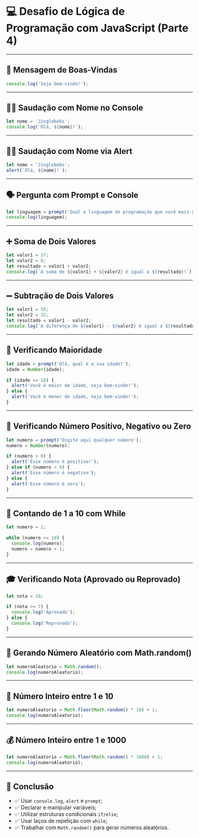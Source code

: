 # 💻 Desafio de Lógica de Programação com JavaScript (Parte 4)

---

## 👋 Mensagem de Boas-Vindas

```javascript
console.log('Seja bem-vindo!');
```

---

## 🙋‍♂️ Saudação com Nome no Console

```javascript
let nome = 'Jinglebobs';
console.log(`Olá, ${nome}!`);
```

---

## 🙋‍♀️ Saudação com Nome via Alert

```javascript
let nome = 'Jinglebobs';
alert(`Olá, ${nome}!`);
```

---

## 🗣️ Pergunta com Prompt e Console

```javascript
let linguagem = prompt('Qual a linguagem de programação que você mais gosta?');
console.log(linguagem);
```

---

## ➕ Soma de Dois Valores

```javascript
let valor1 = 37;
let valor2 = 8;
let resultado = valor1 + valor2;
console.log(`A soma de ${valor1} + ${valor2} é igual a ${resultado}!`);
```

---

## ➖ Subtração de Dois Valores

```javascript
let valor1 = 50;
let valor2 = 32;
let resultado = valor1 - valor2;
console.log(`A diferença de ${valor1} - ${valor2} é igual a ${resultado}!`);
```

---

## 🧒 Verificando Maioridade

```javascript
let idade = prompt('Olá, qual é a sua idade?');
idade = Number(idade);

if (idade >= 18) {
  alert('Você é maior de idade, seja bem-vindo!');
} else {
  alert('Você é menor de idade, seja bem-vindo!');
}
```

---

## 🔢 Verificando Número Positivo, Negativo ou Zero

```javascript
let numero = prompt('Digite aqui qualquer número');
numero = Number(numero);

if (numero > 0) {
  alert('Esse número é positivo!');
} else if (numero < 0) {
  alert('Esse número é negativo');
} else {
  alert('Esse número é zero');
}
```

---

## 🔁 Contando de 1 a 10 com While

```javascript
let numero = 1;

while (numero <= 10) {
  console.log(numero);
  numero = numero + 1;
}
```

---

## 🎓 Verificando Nota (Aprovado ou Reprovado)

```javascript
let nota = 10;

if (nota >= 7) {
  console.log('Aprovado');
} else {
  console.log('Reprovado');
}
```

---

## 🎲 Gerando Número Aleatório com Math.random()

```javascript
let numeroAleatorio = Math.random();
console.log(numeroAleatorio);
```

---

## 🎯 Número Inteiro entre 1 e 10

```javascript
let numeroAleatorio = Math.floor(Math.random() * 10) + 1;
console.log(numeroAleatorio);
```

---

## 💰 Número Inteiro entre 1 e 1000

```javascript
let numeroAleatorio = Math.floor(Math.random() * 1000) + 1;
console.log(numeroAleatorio);
```

---

## 🏁 Conclusão

- ✅ Usar `console.log`, `alert` e `prompt`;
- ✅ Declarar e manipular variáveis;
- ✅ Utilizar estruturas condicionais `if/else`;
- ✅ Usar laços de repetição com `while`;
- ✅ Trabalhar com `Math.random()` para gerar números aleatórios.
